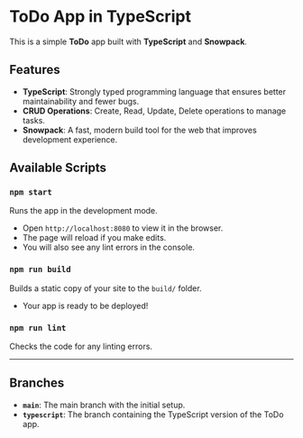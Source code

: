 # ToDo App in TypeScript

This is a simple **ToDo** app built with **TypeScript** and **Snowpack**.

## Features

- **TypeScript**: Strongly typed programming language that ensures better maintainability and fewer bugs.
- **CRUD Operations**: Create, Read, Update, Delete operations to manage tasks.
- **Snowpack**: A fast, modern build tool for the web that improves development experience.

## Available Scripts

### `npm start`

Runs the app in the development mode.

- Open `http://localhost:8080` to view it in the browser.
- The page will reload if you make edits.
- You will also see any lint errors in the console.

### `npm run build`

Builds a static copy of your site to the `build/` folder.

- Your app is ready to be deployed!

### `npm run lint`

Checks the code for any linting errors.

---

## Branches

- **`main`**: The main branch with the initial setup.
- **`typescript`**: The branch containing the TypeScript version of the ToDo app.
